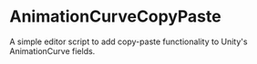 # AnimationCurveCopyPaste
A simple editor script to add copy-paste functionality to Unity's AnimationCurve fields.
